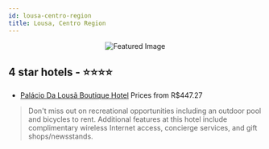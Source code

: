 ```yaml
---
id: lousa-centro-region
title: Lousa, Centro Region
---
```


<center><img src="https://i.travelapi.com/hotels/2000000/1210000/1201900/1201858/09bc2a6b_z.jpg" alt="Featured Image" /></center>


##  4 star hotels - ⭐️⭐️⭐️⭐️

-    [Palácio Da Lousã Boutique Hotel](https://us.hurb.com/hotels/lousa/palacio-da-lousa-boutique-hotel-JNP-JP150422?cmp=18055) Prices from R$447.27
   > Don't miss out on recreational opportunities including an outdoor pool and bicycles to rent. Additional features at this hotel include complimentary wireless Internet access, concierge services, and gift shops/newsstands.
